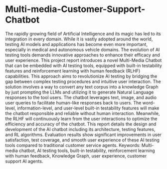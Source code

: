 # Multi-media-Customer-Support-Chatbot

The rapidly growing field of Artificial Intelligence and its magic has led to its integration in every domain. While it is vastly adopted around the world, testing AI models and applications has become even more important, especially in medical and autonomous vehicle domains. The evolution of AI testing tools demands innovative approaches to enhance their efficacy and user experience. This project report introduces a novel Multi-Media Chatbot that can be embedded with AI testing tools, equipped with built-in testability features and reinforcement learning with human feedback (RLHF) capabilities. This approach aims to revolutionize AI testing by bridging the gap between complex testing procedures and intuitive user interaction. The solution involves a way to convert any text corpus into a knowledge Graph by just prompting the LLMs and utilizing it to generate Natural Language responses to the tool users. The chatbot leverages text, image, and audio user queries to facilitate human-like responses back to users. The word-level, information-level, and user-level built-in testability features will make the chatbot responsible and reliable without human interaction. Meanwhile, the RLHF will continuously learn from the user interactions to optimize the efficiency and accuracy of the chatbot. This report details the design and development of the AI chatbot including its architecture, testing features, and RL algorithms. Evaluation results show significant improvements in user satisfaction, test coverage, and smooth user experience of these AI testing tools compared to traditional customer service agents. Keywords: Multi-media chatbot, AI testing tools, built-in testability, reinforcement learning with human feedback, Knowledge Graph, user experience, customer support AI agents.

